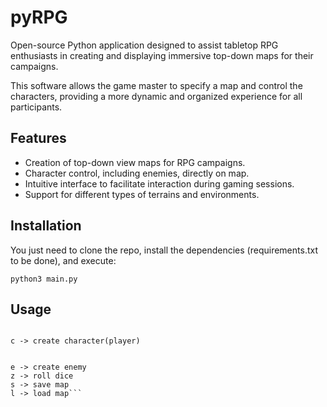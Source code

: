 # pyRPG
Open-source Python application designed to assist tabletop RPG enthusiasts in creating and displaying immersive top-down maps for their campaigns.

This software allows the game master to specify a map and control the characters, providing a more dynamic and organized experience for all participants.

## Features

* Creation of top-down view maps for RPG campaigns.
* Character control, including enemies, directly on map.
* Intuitive interface to facilitate interaction during gaming sessions.
* Support for different types of terrains and environments.

## Installation

You just need to clone the repo, install the dependencies (requirements.txt to be done), and execute:

```python3 main.py```

## Usage

```x -> remove 

c -> create character(player) 


e -> create enemy 
z -> roll dice 
s -> save map 
l -> load map``` 
